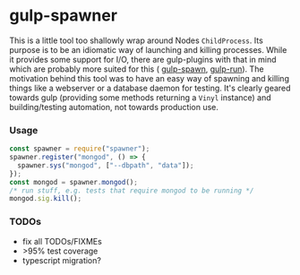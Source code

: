 # gulp-spawner

This is a little tool too shallowly wrap around Nodes `ChildProcess`. Its
purpose is to be an idiomatic way of launching and killing processes. While it
provides some support for I/O, there are gulp-plugins with that in mind which
are probably more suited for this (
[gulp-spawn](https://www.npmjs.com/package/gulp-spawn),
[gulp-run](https://www.npmjs.com/package/gulp-run)).
The motivation behind this tool was to have an easy way of spawning and killing
things like a webserver or a database daemon for testing. It's clearly geared
towards gulp (providing some methods returning a `Vinyl` instance) and
building/testing automation, not towards production use.

### Usage

```javascript
const spawner = require("spawner");
spawner.register("mongod", () => {
  spawner.sys("mongod", ["--dbpath", "data"]);
});
const mongod = spawner.mongod();
/* run stuff, e.g. tests that require mongod to be running */
mongod.sig.kill();
```

### TODOs

- fix all TODOs/FIXMEs
- &gt;95% test coverage
- typescript migration?
